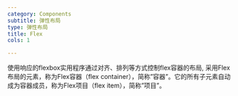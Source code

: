 ```yaml
---
category: Components
subtitle: 弹性布局
type: 弹性布局
title: Flex
cols: 1

---
```


使用响应的flexbox实用程序通过对齐、排列等方式控制flex容器的布局, 采用Flex布局的元素，称为Flex容器（flex container），简称”容器”。它的所有子元素自动成为容器成员，称为Flex项目（flex item），简称”项目”。